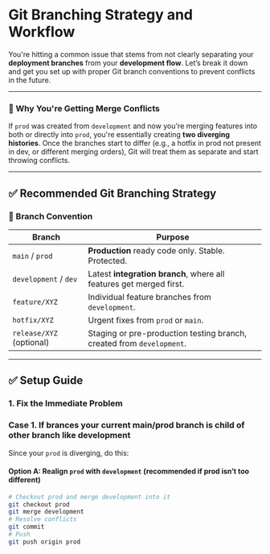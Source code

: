 # Git Branching Strategy and Workflow

You're hitting a common issue that stems from not clearly separating your **deployment branches** from your **development flow**. Let’s break it down and get you set up with proper Git branch conventions to prevent conflicts in the future.

---

### 🧠 Why You're Getting Merge Conflicts

If `prod` was created from `development` and now you're merging features into both or directly into `prod`, you're essentially creating **two diverging histories**. Once the branches start to differ (e.g., a hotfix in prod not present in dev, or different merging orders), Git will treat them as separate and start throwing conflicts.

---

## ✅ Recommended Git Branching Strategy

### 🔱 Branch Convention

| Branch             | Purpose                                                   |
|--------------------|-----------------------------------------------------------|
| `main` / `prod`    | **Production** ready code only. Stable. Protected.        |
| `development` / `dev` | Latest **integration branch**, where all features get merged first. |
| `feature/XYZ`      | Individual feature branches from `development`.           |
| `hotfix/XYZ`       | Urgent fixes from `prod` or `main`.                       |
| `release/XYZ` (optional) | Staging or pre-production testing branch, created from `development`. |

---

## ✅ Setup Guide

### 1. **Fix the Immediate Problem**
### Case 1.  **If brances your current main/prod branch is child of other branch like development**
Since your `prod` is diverging, do this:

#### Option A: Realign `prod` with `development` (recommended if prod isn’t too different)

```bash
# Checkout prod and merge development into it
git checkout prod
git merge development
# Resolve conflicts
git commit
# Push
git push origin prod
